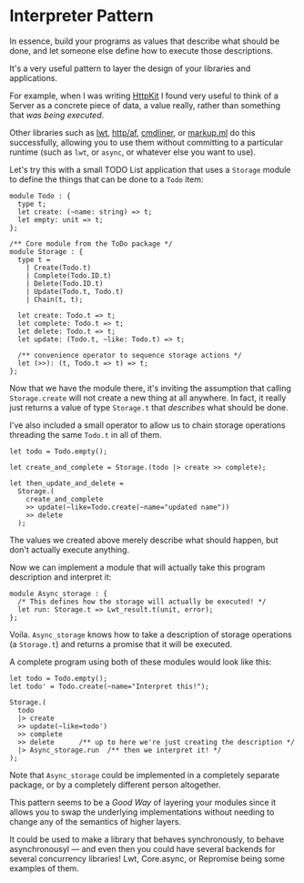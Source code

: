 # Interpreter Pattern

In essence, build your programs as values that describe what should be done, and
let someone else define how to execute those descriptions.

It's a very useful pattern to layer the design of your libraries and
applications.

For example, when I was writing [HttpKit](https://github.com/ostera/httpkit) I
found very useful to think of a Server as a concrete piece of data, a value
really, rather than something that _was being executed_.

Other libraries such as [lwt](https://github.com/ocsigen/lwt),
[http/af](https://github.com/inhabitedtype/httpaf),
[cmdliner](https://github.com/dbuenzli/cmdliner), or
[markup.ml](https://github.com/aantron/markup.ml) do this successfully,
allowing you to use them without committing to a particular runtime (such as
`lwt`, or `async`, or whatever else you want to use).

Let's try this with a small TODO List application that uses a `Storage` module
to define the things that can be done to a `Todo` item:

```reason
module Todo : {
  type t;
  let create: (~name: string) => t;
  let empty: unit => t;
};

/** Core module from the ToDo package */
module Storage : {
  type t =
    | Create(Todo.t)
    | Complete(Todo.ID.t)
    | Delete(Todo.ID.t)
    | Update(Todo.t, Todo.t)
    | Chain(t, t);

  let create: Todo.t => t;
  let complete: Todo.t => t;
  let delete: Todo.t => t;
  let update: (Todo.t, ~like: Todo.t) => t;

  /** convenience operator to sequence storage actions */
  let (>>): (t, Todo.t => t) => t;
};
```

Now that we have the module there, it's inviting the assumption that calling
`Storage.create` will not create a new thing at all anywhere. In fact, it
really just returns a value of type `Storage.t` that _describes_ what should be
done.

I've also included a small operator to allow us to chain storage operations
threading the same `Todo.t` in all of them.

```reason
let todo = Todo.empty();

let create_and_complete = Storage.(todo |> create >> complete);

let then_update_and_delete =
  Storage.(
    create_and_complete
    >> update(~like=Todo.create(~name="updated name"))
    >> delete
  );
```

The values we created above merely describe what should happen, but don't
actually execute anything.

Now we can implement a module that will actually take this program description
and interpret it:

```reason
module Async_storage : {
  /* This defines how the storage will actually be executed! */
  let run: Storage.t => Lwt_result.t(unit, error);
};
```

Voila. `Async_storage` knows how to take a description of storage operations (a
`Storage.t`) and returns a promise that it will be executed.

A complete program using both of these modules would look like this:

```reason
let todo = Todo.empty();
let todo' = Todo.create(~name="Interpret this!");

Storage.(
  todo
  |> create
  >> update(~like=todo')
  >> complete
  >> delete      /** up to here we're just creating the description */
  |> Async_storage.run  /** then we interpret it! */
);
```

Note that `Async_storage` could be implemented in a completely separate
package, or by a completely different person altogether.

This pattern seems to be a _Good Way_ of layering your modules since it allows
you to swap the underlying implementations without needing to change any of the
semantics of higher layers.

It could be used to make a library that behaves synchronously, to behave
asynchronousyl — and even then you could have several backends for several
concurrency libraries! Lwt, Core.async, or Repromise being some examples of
them.
